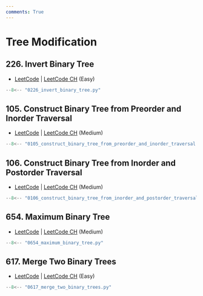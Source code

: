 ```yaml
---
comments: True
---
```


# Tree Modification

## 226. Invert Binary Tree

-   [LeetCode](https://leetcode.com/problems/invert-binary-tree/) | [LeetCode CH](https://leetcode.cn/problems/invert-binary-tree/) (Easy)

```python
--8<-- "0226_invert_binary_tree.py"
```

## 105. Construct Binary Tree from Preorder and Inorder Traversal

-   [LeetCode](https://leetcode.com/problems/construct-binary-tree-from-preorder-and-inorder-traversal/) | [LeetCode CH](https://leetcode.cn/problems/construct-binary-tree-from-preorder-and-inorder-traversal/) (Medium)

```python
--8<-- "0105_construct_binary_tree_from_preorder_and_inorder_traversal.py"
```

## 106. Construct Binary Tree from Inorder and Postorder Traversal

-   [LeetCode](https://leetcode.com/problems/construct-binary-tree-from-inorder-and-postorder-traversal/) | [LeetCode CH](https://leetcode.cn/problems/construct-binary-tree-from-inorder-and-postorder-traversal/) (Medium)

```python
--8<-- "0106_construct_binary_tree_from_inorder_and_postorder_traversal.py"
```

## 654. Maximum Binary Tree

-   [LeetCode](https://leetcode.com/problems/maximum-binary-tree/) | [LeetCode CH](https://leetcode.cn/problems/maximum-binary-tree/) (Medium)

```python
--8<-- "0654_maximum_binary_tree.py"
```

## 617. Merge Two Binary Trees

-   [LeetCode](https://leetcode.com/problems/merge-two-binary-trees/) | [LeetCode CH](https://leetcode.cn/problems/merge-two-binary-trees/) (Easy)

```python
--8<-- "0617_merge_two_binary_trees.py"
```
